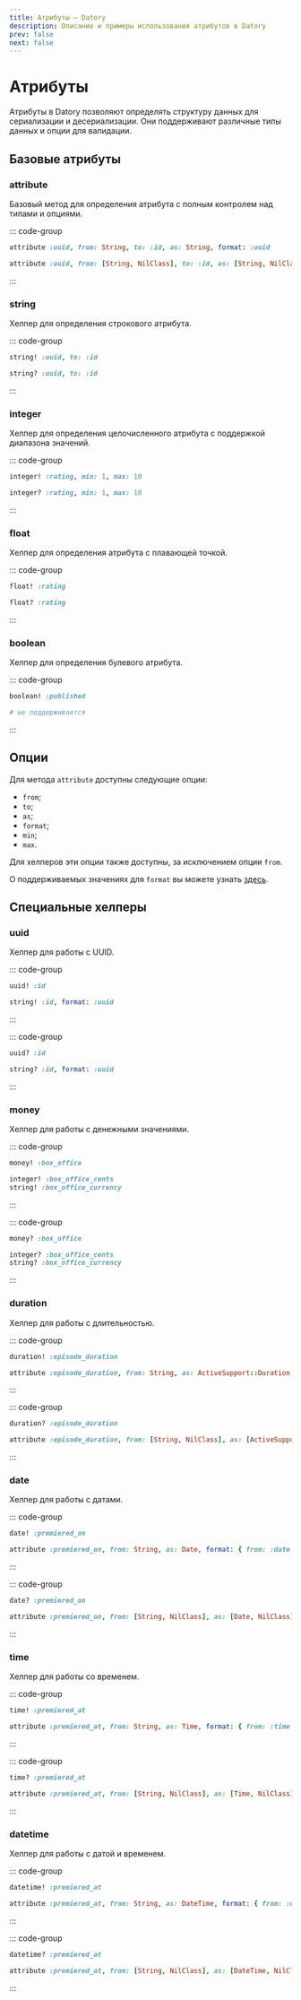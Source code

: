 ```yaml
---
title: Атрибуты — Datory
description: Описание и примеры использования атрибутов в Datory
prev: false
next: false
---
```


# Атрибуты

Атрибуты в Datory позволяют определять структуру данных для сериализации и десериализации. Они поддерживают различные типы данных и опции для валидации.

## Базовые атрибуты

### attribute

Базовый метод для определения атрибута с полным контролем над типами и опциями.

::: code-group

```ruby [Обязательный]
attribute :uuid, from: String, to: :id, as: String, format: :uuid
```

```ruby [Опциональный]
attribute :uuid, from: [String, NilClass], to: :id, as: [String, NilClass], format: :uuid, required: false
```

:::

### string

Хелпер для определения строкового атрибута.

::: code-group

```ruby [Обязательный]
string! :uuid, to: :id
```

```ruby [Опциональный]
string? :uuid, to: :id
```

:::

### integer

Хелпер для определения целочисленного атрибута с поддержкой диапазона значений.

::: code-group

```ruby [Обязательный]
integer! :rating, min: 1, max: 10
```

```ruby [Опциональный]
integer? :rating, min: 1, max: 10
```

:::

### float

Хелпер для определения атрибута с плавающей точкой.

::: code-group

```ruby [Обязательный]
float! :rating
```

```ruby [Опциональный]
float? :rating
```

:::

### boolean

Хелпер для определения булевого атрибута.

::: code-group

```ruby [Обязательный]
boolean! :published
```

```ruby [Опциональный]
# не поддерживается
```

:::

## Опции

Для метода `attribute` доступны следующие опции:

- `from`;
- `to`;
- `as`;
- `format`;
- `min`;
- `max`.

Для хелперов эти опции также доступны, за исключением опции `from`.

О поддерживаемых значениях для `format` вы можете узнать [здесь](../../../guide/options/dynamic.md#опция-format).

## Специальные хелперы

### uuid

Хелпер для работы с UUID.

::: code-group

```ruby [Пример]
uuid! :id
```

```ruby [Эквивалент]
string! :id, format: :uuid
```

:::

::: code-group

```ruby [Пример]
uuid? :id
```

```ruby [Эквивалент]
string? :id, format: :uuid
```

:::

### money

Хелпер для работы с денежными значениями.

::: code-group

```ruby [Пример]
money! :box_office
```

```ruby [Эквивалент]
integer! :box_office_cents
string! :box_office_currency
```

:::

::: code-group

```ruby [Пример]
money? :box_office
```

```ruby [Эквивалент]
integer? :box_office_cents
string? :box_office_currency
```

:::

### duration

Хелпер для работы с длительностью.

::: code-group

```ruby [Пример]
duration! :episode_duration
```

```ruby [Эквивалент]
attribute :episode_duration, from: String, as: ActiveSupport::Duration, format: { from: :duration }
```

:::

::: code-group

```ruby [Пример]
duration? :episode_duration
```

```ruby [Эквивалент]
attribute :episode_duration, from: [String, NilClass], as: [ActiveSupport::Duration, NilClass], format: { from: :duration }, required: false
```

:::

### date

Хелпер для работы с датами.

::: code-group

```ruby [Пример]
date! :premiered_on
```

```ruby [Эквивалент]
attribute :premiered_on, from: String, as: Date, format: { from: :date }
```

:::

::: code-group

```ruby [Пример]
date? :premiered_on
```

```ruby [Эквивалент]
attribute :premiered_on, from: [String, NilClass], as: [Date, NilClass], format: { from: :date }, required: false
```

:::

### time

Хелпер для работы со временем.

::: code-group

```ruby [Пример]
time! :premiered_at
```

```ruby [Эквивалент]
attribute :premiered_at, from: String, as: Time, format: { from: :time }
```

:::

::: code-group

```ruby [Пример]
time? :premiered_at
```

```ruby [Эквивалент]
attribute :premiered_at, from: [String, NilClass], as: [Time, NilClass], format: { from: :time }, required: false
```

:::

### datetime

Хелпер для работы с датой и временем.

::: code-group

```ruby [Пример]
datetime! :premiered_at
```

```ruby [Эквивалент]
attribute :premiered_at, from: String, as: DateTime, format: { from: :datetime }
```

:::

::: code-group

```ruby [Пример]
datetime? :premiered_at
```

```ruby [Эквивалент]
attribute :premiered_at, from: [String, NilClass], as: [DateTime, NilClass], format: { from: :datetime }, required: false
```

:::

